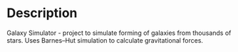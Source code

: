 # Description

Galaxy Simulator - project to simulate forming of galaxies from thousands of stars. Uses Barnes–Hut simulation to calculate gravitational forces.
